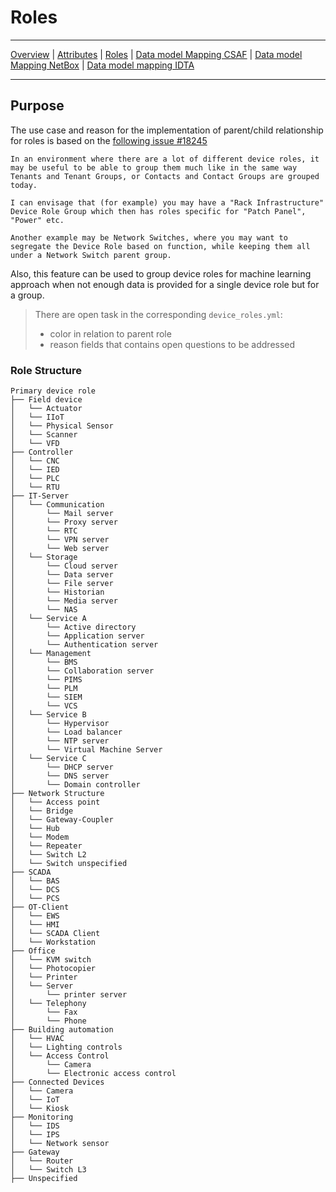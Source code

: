 # Roles

---

[Overview](datamodel.md) | [Attributes](datamodel_attributes.md) | [Roles](datamodel_roles.md) | [Data model Mapping CSAF](datamodel_csaf.md) | [Data model Mapping NetBox](datamodel_netbox.md) | [Data model mapping IDTA](datamodel_idta.md)

---

## Purpose

The use case and reason for the implementation of parent/child relationship for roles is based on the [following issue #18245](https://github.com/netbox-community/netbox/issues/18245)

```text
In an environment where there are a lot of different device roles, it may be useful to be able to group them much like in the same way Tenants and Tenant Groups, or Contacts and Contact Groups are grouped today.

I can envisage that (for example) you may have a "Rack Infrastructure" Device Role Group which then has roles specific for "Patch Panel", "Power" etc.

Another example may be Network Switches, where you may want to segregate the Device Role based on function, while keeping them all under a Network Switch parent group.
```

Also, this feature can be used to group device roles for machine learning approach when not enough data is provided for a single device role but for a group.  

>There are open task in the corresponding `device_roles.yml`:
>
>- color in relation to parent role
>- reason fields that contains open questions to be addressed

### Role Structure

```text
Primary device role
├── Field device
│   └── Actuator
│   └── IIoT
│   └── Physical Sensor
│   └── Scanner
│   └── VFD
├── Controller
│   └── CNC
│   └── IED
│   └── PLC
│   └── RTU
├── IT-Server
│   └── Communication
│       └── Mail server
│       └── Proxy server
│       └── RTC
│       └── VPN server
│       └── Web server
│   └── Storage
│       └── Cloud server
│       └── Data server
│       └── File server
│       └── Historian
│       └── Media server
│       └── NAS
│   └── Service A
│       └── Active directory
│       └── Application server
│       └── Authentication server
│   └── Management
│       └── BMS
│       └── Collaboration server
│       └── PIMS
│       └── PLM
│       └── SIEM
│       └── VCS
│   └── Service B
│       └── Hypervisor
│       └── Load balancer
│       └── NTP server
│       └── Virtual Machine Server
│   └── Service C
│       └── DHCP server
│       └── DNS server
│       └── Domain controller
├── Network Structure
│   └── Access point
│   └── Bridge
│   └── Gateway-Coupler
│   └── Hub
│   └── Modem
│   └── Repeater
│   └── Switch L2
│   └── Switch unspecified
├── SCADA
│   └── BAS
│   └── DCS
│   └── PCS
├── OT-Client
│   └── EWS
│   └── HMI
│   └── SCADA Client
│   └── Workstation
├── Office
│   └── KVM switch
│   └── Photocopier
│   └── Printer
│   └── Server
│       └── printer server
│   └── Telephony
│       └── Fax
│       └── Phone
├── Building automation
│   └── HVAC
│   └── Lighting controls
│   └── Access Control
│       └── Camera
│       └── Electronic access control
├── Connected Devices
│   └── Camera
│   └── IoT
│   └── Kiosk
├── Monitoring
│   └── IDS   
│   └── IPS
│   └── Network sensor
├── Gateway
│   └── Router
│   └── Switch L3
├── Unspecified
```
